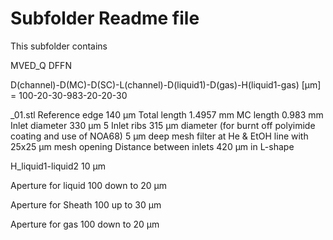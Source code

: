 # Subfolder Readme file
This subfolder contains


MVED_Q DFFN

D(channel)-D(MC)-D(SC)-L(channel)-D(liquid1)-D(gas)-H(liquid1-gas) [µm]
= 100-20-30-983-20-20-30

_01.stl 
Reference edge 140 µm
Total length 1.4957 mm
MC length 0.983 mm
Inlet diameter 330 µm
5 Inlet ribs 315 µm diameter (for burnt off polyimide coating and use of NOA68)
5 µm deep mesh filter at He & EtOH line with 25x25 µm mesh opening
Distance between inlets 420 µm in L-shape

H_liquid1-liquid2 10 µm

Aperture for liquid
100 down to 20 µm

Aperture for Sheath
100 up to 30 µm

Aperture for gas
100 down to 20 µm